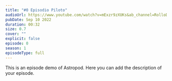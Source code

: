 ```yaml
---
title: "#0 Episodio Piloto"
audioUrl: https://www.youtube.com/watch?v=mExzr9zXUKs&ab_channel=RolloDesarrollo
pubDate: Sep 10 2022
duration: 00:32
size: 0.7
cover: ""
explicit: false
episode: 0
season: 1
episodeType: full
---
```

This is an episode demo of Astropod. Here you can add the description of your episode.